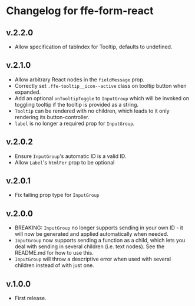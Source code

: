 # Changelog for ffe-form-react

## v.2.2.0
* Allow specification of tabIndex for Tooltip, defaults to undefined.

## v.2.1.0
* Allow arbitrary React nodes in the `fieldMessage` prop.
* Correctly set `.ffe-tooltip__icon--active` class on tooltip button when expanded.
* Add an optional `onTooltipToggle` to `InputGroup` which will be invoked on toggling tooltip if the tooltip is
provided as a string.
* `Tooltip` can be rendered with no children, which leads to it only rendering its button-controller.
* `label` is no longer a required prop for `InputGroup`.

## v.2.0.2
* Ensure `InputGroup`'s automatic ID is a valid ID.
* Allow `Label`'s `htmlFor` prop to be optional

## v.2.0.1
* Fix failing prop type for `InputGroup`

## v.2.0.0
* BREAKING: `InputGroup` no longer supports sending in your own ID - it will now be generated
and applied automatically when needed.
* `InputGroup` now supports sending a function as a child, which lets you deal with sending in
several children (i.e. text nodes). See the README.md for how to use this.
* `InputGroup` will throw a descriptive error when used with several children instead of
with just one.


## v.1.0.0
* First release.
